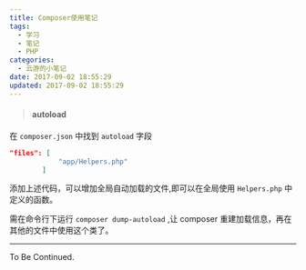 ```yaml
---
title: Composer使用笔记
tags:
  - 学习
  - 笔记
  - PHP
categories:
  - 云游的小笔记
date: 2017-09-02 18:55:29
updated: 2017-09-02 18:55:29
---
```


<!-- more -->

> #### autoload

在 `composer.json` 中找到 `autoload` 字段

```json
"files": [
            "app/Helpers.php"
        ]
```

添加上述代码，可以增加全局自动加载的文件,即可以在全局使用 `Helpers.php` 中定义的函数。

需在命令行下运行 `composer dump-autoload` ,让 composer 重建加载信息，再在其他的文件中使用这个类了。

---

To Be Continued.
